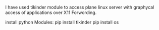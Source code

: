  I have used tikinder module to access plane linux server with graphycal access of applications over X11 Forwording.

install python Modules:
pip install tikinder
pip install os
